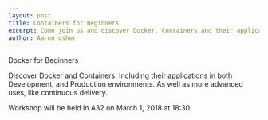 ```yaml
---
layout: post
title: Containers for Beginners
excerpt: Come join us and discover Docker, Containers and their applications.
author: Aaron osher
---
```


Docker for Beginners

Discover Docker and Containers. Including their applications in both Development, and Production environments. As well as more advanced uses, like continuous delivery.

Workshop will be held in A32 on March 1, 2018 at 18:30.
